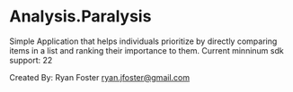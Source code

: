 # Analysis.Paralysis
Simple Application that helps individuals prioritize by directly comparing items in a list and ranking their importance to them.
Current minninum sdk support: 22

Created By: Ryan Foster ryan.jfoster@gmail.com
